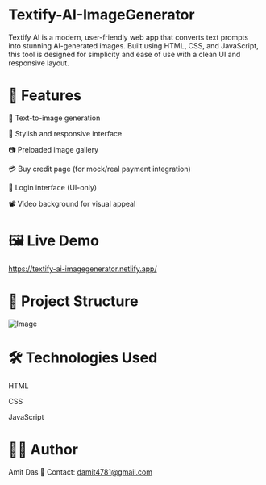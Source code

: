 # Textify-AI-ImageGenerator 
Textify AI is a modern, user-friendly web app that converts text prompts into stunning AI-generated images. Built using HTML, CSS, and JavaScript, this tool is designed for simplicity and ease of use with a clean UI and responsive layout.

# 🚀 Features

🔡 Text-to-image generation

🎨 Stylish and responsive interface

📷 Preloaded image gallery

💳 Buy credit page (for mock/real payment integration)

🔐 Login interface (UI-only)

📽️ Video background for visual appeal

# 🖼️ Live Demo

https://textify-ai-imagegenerator.netlify.app/

# 📁 Project Structure

![Image](https://github.com/user-attachments/assets/8b8fb32b-331c-4adf-bab0-9b25c06e9e0b)

# 🛠️ Technologies Used

HTML

CSS

JavaScript

# 🙋‍♂️ Author

Amit Das
📧 Contact: damit4781@gmail.com

